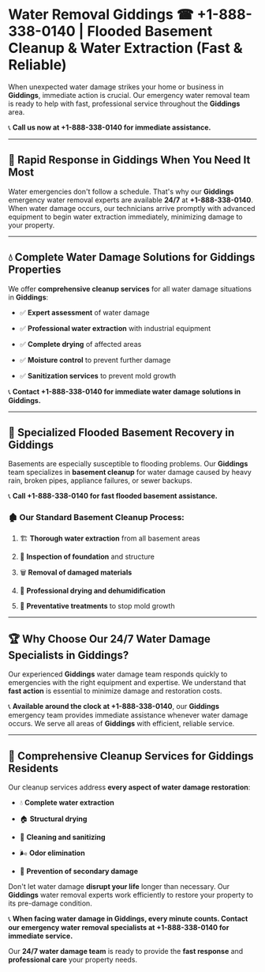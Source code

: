 # Water Removal Giddings ☎ +1-888-338-0140 | Flooded Basement Cleanup & Water Extraction (Fast & Reliable)

When unexpected water damage strikes your home or business in **Giddings**, immediate action is crucial. Our emergency water removal team is ready to help with fast, professional service throughout the **Giddings** area. 

📞 **Call us now at +1-888-338-0140 for immediate assistance.**
---
## 🚀 Rapid Response in Giddings When You Need It Most
Water emergencies don't follow a schedule. That's why our **Giddings** emergency water removal experts are available **24/7** at **+1-888-338-0140**. When water damage occurs, our technicians arrive promptly with advanced equipment to begin water extraction immediately, minimizing damage to your property.
---
## 💧 Complete Water Damage Solutions for Giddings Properties
We offer **comprehensive cleanup services** for all water damage situations in **Giddings**:
- ✅ **Expert assessment** of water damage  
- ✅ **Professional water extraction** with industrial equipment  
- ✅ **Complete drying** of affected areas  
- ✅ **Moisture control** to prevent further damage  
- ✅ **Sanitization services** to prevent mold growth  
📞 **Contact +1-888-338-0140 for immediate water damage solutions in Giddings.**
---
## 🌊 Specialized Flooded Basement Recovery in Giddings
Basements are especially susceptible to flooding problems. Our **Giddings** team specializes in **basement cleanup** for water damage caused by heavy rain, broken pipes, appliance failures, or sewer backups. 
📞 **Call +1-888-338-0140 for fast flooded basement assistance.**
### 🏚️ Our Standard Basement Cleanup Process:
1. 🏗️ **Thorough water extraction** from all basement areas  
2. 🔎 **Inspection of foundation** and structure  
3. 🗑️ **Removal of damaged materials**  
4. 💨 **Professional drying and dehumidification**  
5. 🚫 **Preventative treatments** to stop mold growth  
---
## 🏆 Why Choose Our 24/7 Water Damage Specialists in Giddings?
Our experienced **Giddings** water damage team responds quickly to emergencies with the right equipment and expertise. We understand that **fast action** is essential to minimize damage and restoration costs.
📞 **Available around the clock at +1-888-338-0140**, our **Giddings** emergency team provides immediate assistance whenever water damage occurs. We serve all areas of **Giddings** with efficient, reliable service.
---
## 🧹 Comprehensive Cleanup Services for Giddings Residents
Our cleanup services address **every aspect of water damage restoration**:
- 💧 **Complete water extraction**  
- 🏠 **Structural drying**  
- 🧼 **Cleaning and sanitizing**  
- 🌬️ **Odor elimination**  
- 🚫 **Prevention of secondary damage**  
Don't let water damage **disrupt your life** longer than necessary. Our **Giddings** water removal experts work efficiently to restore your property to its pre-damage condition.
📞 **When facing water damage in Giddings, every minute counts. Contact our emergency water removal specialists at +1-888-338-0140 for immediate service.**
Our **24/7 water damage team** is ready to provide the **fast response** and **professional care** your property needs.
